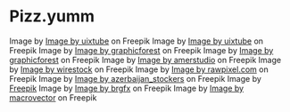 # Pizz.yumm
Image by <a href="https://www.freepik.com/free-psd/food-menu-delicious-pizza-facebook-cover-banner-template_25654682.htm#&position=1&from_view=undefined">Image by uixtube</a> on Freepik
Image by <a href="https://www.freepik.com/free-psd/food-menu-delicious-pizza-facebook-cover-banner-template_25654484.htm#&position=3&from_view=undefined">Image by uixtube</a> on Freepik
Image by <a href="https://www.freepik.com/free-psd/food-menu-delicious-pizza-web-banner-template_15837040.htm#&position=5&from_view=undefined">Image by graphicforest</a> on Freepik
Image by <a href="https://www.freepik.com/free-psd/food-menu-delicious-pizza-web-banner-template_15951245.htm#&position=7&from_view=undefined">Image by graphicforest</a> on Freepik
Image by <a href="https://www.freepik.com/free-vector/collection-handrawn-elements-fast-food_19089781.htm#&position=15&from_view=undefined">Image by amerstudio</a> on Freepik
Image by <a href="https://www.freepik.com/free-photo/vertical-shot-delicious-cheesy-pepperoni-pizza-with-glass-wine-wooden-table_11696387.htm#&position=19&from_view=undefined">Image by wirestock</a> on Freepik
Image by <a href="https://www.freepik.com/free-photo/pizza-mozzarella-fig-lettuce-slices-food-photography-flat-lay_15439857.htm#&position=21&from_view=undefined">Image by rawpixel.com</a> on Freepik
Image by <a href="https://www.freepik.com/free-photo/pizza-with-pepperoni-slices-tomato-sauce_5587833.htm#&position=23&from_view=undefined">Image by azerbaijan_stockers</a> on Freepik
Image by <a href="https://www.freepik.com/free-photo/close-up-delicious-slice-pizza_21823518.htm#&position=25&from_view=undefined">Freepik</a>
Image by <a href="https://www.freepik.com/free-vector/top-view-cheeze-pizza-white-background_26353724.htm#&position=11&from_view=undefined">Image by brgfx</a> on Freepik
Image by <a href="https://www.freepik.com/free-vector/colorful-round-tasty-pizza_3799722.htm#&position=9&from_view=undefined">Image by macrovector</a> on Freepik

